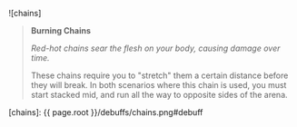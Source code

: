 ![chains]

> **Burning Chains**
>
> *Red-hot chains sear the flesh on your body, causing damage over time.*
>
> These chains require you to "stretch" them a certain distance before they will
> break. In both scenarios where this chain is used, you must start stacked
> mid, and run all the way to opposite sides of the arena.

[chains]: {{ page.root }}/debuffs/chains.png#debuff
